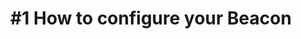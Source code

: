 ---
layout: video-iframe
title: "#1 How to configure your Beacon"
previewImage: /images/videos/video01-how-to-configure-your-beacon.png
description: "This tutorial shows you how to configure your iBKS Beacons, manufactured by the Sensorberg partner Accent."
video_url: "https://www.youtube.com/embed/DViAu0hyBDE?rel=0&amp;showinfo=0"
length : "4:12"

category: gettingStarted

see_also_text: "#2 How to register apps"
see_also_image_path: "/images/videos/video02-how-to-register-apps.png"
see_also_link: "/videos-iframe/02-How-to-register-apps/"

---